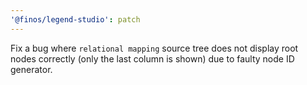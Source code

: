 ```yaml
---
'@finos/legend-studio': patch
---
```


Fix a bug where `relational mapping` source tree does not display root nodes correctly (only the last column is shown) due to faulty node ID generator.
